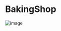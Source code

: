 # BakingShop

![image](https://github.com/Bazelit/BakingShop/assets/114398169/5fd1dec9-ead5-40ac-a098-0fcbace3b1a9)

